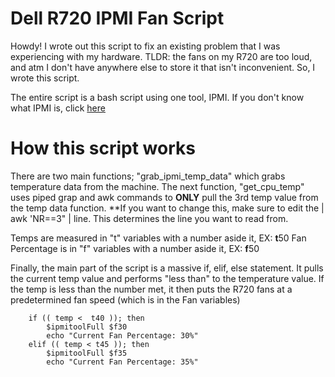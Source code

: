 # Dell R720 IPMI Fan Script

Howdy! I wrote out this script to fix an existing problem that I was experiencing with my hardware. TLDR: the fans on my R720 are too loud, and atm I don't have anywhere else to store it that isn't inconvenient. 
So, I wrote this script.

The entire script is a bash script using one tool, IPMI. If you don't know what IPMI is, click [here](https://en.wikipedia.org/wiki/Intelligent_Platform_Management_Interface)

# How this script works

There are two main functions; "grab_ipmi_temp_data" which grabs temperature data from the machine. The next function, "get_cpu_temp" uses piped grap and awk commands to **ONLY** pull the 3rd temp value from the temp data function. **If you want to change this, make sure to edit the | awk 'NR==3" | line. This determines the line you want to read from. 

Temps are measured in "t" variables with a number aside it, EX: **t**50
Fan Percentage is in "f" variables with a number aside it, EX: **f**50

Finally, the main part of the script is a massive if, elif, else statement. It pulls the current temp value and performs "less than" to the temperature value. If the temp is less than the number met, it then puts the R720 fans at a predetermined fan speed (which is in the Fan variables)
```
	if (( temp <  t40 )); then
		$ipmitoolFull $f30
		echo "Current Fan Percentage: 30%"
	elif (( temp < t45 )); then
		$ipmitoolFull $f35
		echo "Current Fan Percentage: 35%"
```
